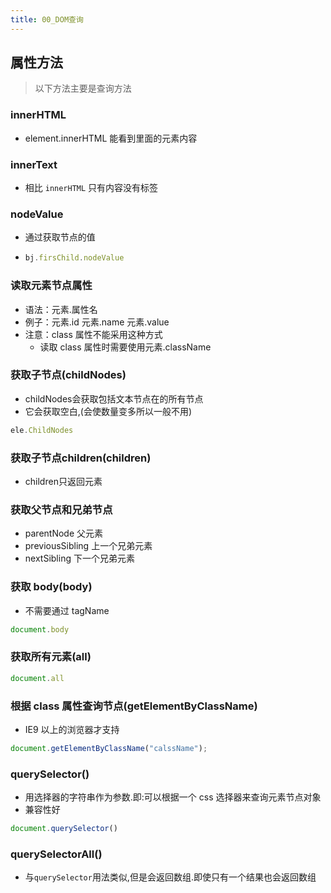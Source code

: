 ```yaml
---
title: 00_DOM查询
---
```

## 属性方法

> 以下方法主要是查询方法

### innerHTML

- element.innerHTML 能看到里面的元素内容

### innerText

- 相比 `innerHTML` 只有内容没有标签

### nodeValue

- 通过获取节点的值

- ```js
  bj.firsChild.nodeValue
  ```

### 读取元素节点属性

- 语法：元素.属性名
- 例子：元素.id 元素.name 元素.value
- 注意：class 属性不能采用这种方式
  - 读取 class 属性时需要使用元素.className

### 获取子节点(childNodes)

- childNodes会获取包括文本节点在的所有节点
- 它会获取空白,(会使数量变多所以一般不用)

```js
ele.ChildNodes
```

### 获取子节点children(children)

- children只返回元素

### 获取父节点和兄弟节点

- parentNode 父元素
- previousSibling 上一个兄弟元素
- nextSibling 下一个兄弟元素

### 获取 body(body)

- 不需要通过 tagName

```js
document.body
```

### 获取所有元素(all)

```js
document.all
```

### 根据 class 属性查询节点(getElementByClassName)

- IE9 以上的浏览器才支持

```js
document.getElementByClassName("calssName");
```

### querySelector()

- 用选择器的字符串作为参数.即:可以根据一个 css 选择器来查询元素节点对象
- 兼容性好

```js
document.querySelector()
```

### querySelectorAll()

- 与`querySelector`用法类似,但是会返回数组.即使只有一个结果也会返回数组
